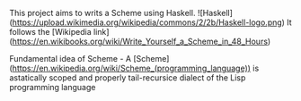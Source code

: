This project aims to writs a Scheme using Haskell.
![Haskell] (https://upload.wikimedia.org/wikipedia/commons/2/2b/Haskell-logo.png)
It follows the [Wikipedia link] (https://en.wikibooks.org/wiki/Write_Yourself_a_Scheme_in_48_Hours)

Fundamental idea of Scheme -
A [Scheme] (https://en.wikipedia.org/wiki/Scheme_(programming_language)) is astatically scoped and properly tail-recursice dialect of the Lisp programming language

